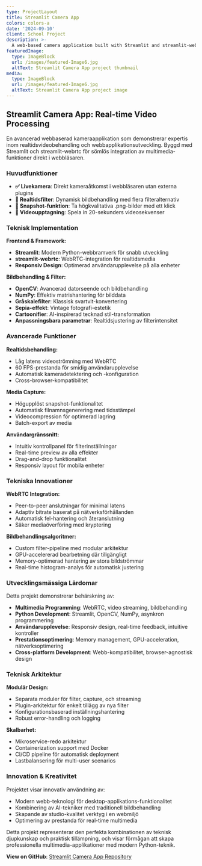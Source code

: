 ```yaml
---
type: ProjectLayout
title: Streamlit Camera App
colors: colors-a
date: '2024-09-10'
client: School Project
description: >-
  A web-based camera application built with Streamlit and streamlit-webrtc. Features real-time video processing, image filters, snapshot capture, and video recording capabilities.
featuredImage:
  type: ImageBlock
  url: /images/featured-Image6.jpg
  altText: Streamlit Camera App project thumbnail
media:
  type: ImageBlock
  url: /images/featured-Image6.jpg
  altText: Streamlit Camera App project image
---
```


## Streamlit Camera App: Real-time Video Processing

En avancerad webbaserad kameraapplikation som demonstrerar expertis inom realtidsvideobehandling och webbapplikationsutveckling. Byggd med Streamlit och streamlit-webrtc för sömlös integration av multimedia-funktioner direkt i webbläsaren.

### Huvudfunktioner

- **✅ Livekamera**: Direkt kameraåtkomst i webbläsaren utan externa plugins
- **🎨 Realtidsfilter**: Dynamisk bildbehandling med flera filteralternativ
- **📸 Snapshot-funktion**: Ta högkvalitativa .png-bilder med ett klick
- **🎥 Videoupptagning**: Spela in 20-sekunders videosekvenser

### Teknisk Implementation

**Frontend & Framework:**
- **Streamlit**: Modern Python-webbramverk för snabb utveckling
- **streamlit-webrtc**: WebRTC-integration för realtidsmedia
- **Responsiv Design**: Optimerad användarupplevelse på alla enheter

**Bildbehandling & Filter:**
- **OpenCV**: Avancerad datorseende och bildbehandling
- **NumPy**: Effektiv matrishantering för bilddata
- **Gråskalefilter**: Klassisk svartvit-konvertering
- **Sepia-effekt**: Vintage fotografi-estetik
- **Cartoonifier**: AI-inspirerad tecknad stil-transformation
- **Anpassningsbara parametrar**: Realtidsjustering av filterintensitet

### Avancerade Funktioner

**Realtidsbehandling:**
- Låg latens videoströmning med WebRTC
- 60 FPS-prestanda för smidig användarupplevelse
- Automatisk kameradetektering och -konfiguration
- Cross-browser-kompatibilitet

**Media Capture:**
- Högupplöst snapshot-funktionalitet
- Automatisk filnamnsgenerering med tidsstämpel
- Videocompression för optimerad lagring
- Batch-export av media

**Användargränssnitt:**
- Intuitiv kontrollpanel för filterinställningar
- Real-time preview av alla effekter
- Drag-and-drop funktionalitet
- Responsiv layout för mobila enheter

### Tekniska Innovationer

**WebRTC Integration:**
- Peer-to-peer anslutningar för minimal latens
- Adaptiv bitrate baserat på nätverksförhållanden
- Automatisk fel-hantering och återanslutning
- Säker mediaöverföring med kryptering

**Bildbehandlingsalgoritmer:**
- Custom filter-pipeline med modular arkitektur
- GPU-accelererad bearbetning där tillgängligt
- Memory-optimerad hantering av stora bildströmmar
- Real-time histogram-analys för automatisk justering

### Utvecklingsmässiga Lärdomar

Detta projekt demonstrerar behärskning av:
- **Multimedia Programming**: WebRTC, video streaming, bildbehandling
- **Python Development**: Streamlit, OpenCV, NumPy, asynkron programmering
- **Användarupplevelse**: Responsiv design, real-time feedback, intuitive kontroller
- **Prestationsoptimering**: Memory management, GPU-acceleration, nätverksoptimering
- **Cross-platform Development**: Webb-kompatibilitet, browser-agnostisk design

### Teknisk Arkitektur

**Modulär Design:**
- Separata moduler för filter, capture, och streaming
- Plugin-arkitektur för enkelt tillägg av nya filter
- Konfigurationsbaserad inställningshantering
- Robust error-handling och logging

**Skalbarhet:**
- Mikroservice-redo arkitektur
- Containerization support med Docker
- CI/CD pipeline för automatisk deployment
- Lastbalansering för multi-user scenarios

### Innovation & Kreativitet

Projektet visar innovativ användning av:
- Modern webb-teknologi för desktop-applikations-funktionalitet
- Kombinering av AI-tekniker med traditionell bildbehandling
- Skapande av studio-kvalitet verktyg i en webmiljö
- Optimering av prestanda för real-time multimedia

Detta projekt representerar den perfekta kombinationen av teknisk djupkunskap och praktisk tillämpning, och visar förmågan att skapa professionella multimedia-applikationer med modern Python-teknik.

**View on GitHub**: [Streamlit Camera App Repository](https://github.com/ManaInfectedRP/Skola_Python/tree/main/Python/Chatbot)